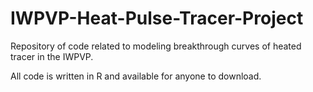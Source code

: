 # IWPVP-Heat-Pulse-Tracer-Project
Repository of code related to modeling breakthrough curves of heated tracer in the IWPVP.

All code is written in R and available for anyone to download. 
